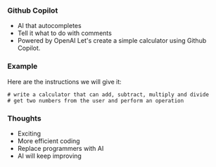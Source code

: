  ### Github Copilot
 - AI that autocompletes
 - Tell it what to do with comments
 - Powered by OpenAI
 Let's create a simple calculator using Github Copilot.

 ### Example
 
 Here are the instructions we will give it:
 ```
 # write a calculator that can add, subtract, multiply and divide
 # get two numbers from the user and perform an operation
 ```
 ### Thoughts
 - Exciting
 - More efficient coding
 - Replace programmers with AI
 - AI will keep improving